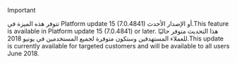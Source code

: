 > [!IMPORTANT]
> <span data-ttu-id="9f6ec-101">تتوفر هذه الميزة في Platform update 15 (7.0.4841) أو الإصدار الأحدث.</span><span class="sxs-lookup"><span data-stu-id="9f6ec-101">This feature is available in Platform update 15 (7.0.4841) or later.</span></span> <span data-ttu-id="9f6ec-102">هذا التحديث متوفر حاليًا للعملاء المستهدفين وستكون متوفرة لجميع المستخدمين في يونيو 2018.</span><span class="sxs-lookup"><span data-stu-id="9f6ec-102">This update is currently available for targeted customers and will be available to all users June 2018.</span></span>
